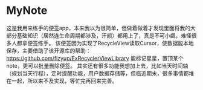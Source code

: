 # MyNote
这是我用来练手的便签app，本来我以为很简单，但做着做着才发现里面将我的大部分基础知识（居然连生命周期都涉及，汗颜）都用上了，真是不可小觑，难怪很多人都拿便签练手。
该便签因为实现了RecycleView读取Cursor，使数据能本地保存，主要借助了该开源库的帮助：https://github.com/flzyup/ExRecyclerViewLibrary
能标记星星，置顶某个note，更可以批量删除便签。
其实还有很多功能我想加上去，比如当天时间轴（规划当天行程），定时提醒功能，用户数据存储等，但临近期末，很多事情都堆在一起，所以来不及实现，等忙完再回来完善。
